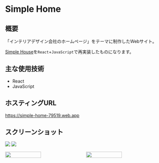 # Simple Home
## 概要
「インテリアデザイン会社のホームページ」をテーマに制作したWebサイト。

[Simple House](https://github.com/Yu357/SimpleHouse)を`React`+`JavaScript`で再実装したものになります。

## 主な使用技術
- React
- JavaScript

## ホスティングURL
https://simple-home-79519.web.app

## スクリーンショット
![](https://i.imgur.com/vkBORUn.jpg)
![](https://i.imgur.com/Qy3Ay64.jpg)

<div style="display: flex; justify-content: space-between;">
  <img style="display: block; width: 48%;" src="https://i.imgur.com/id5gqJV.jpg"/>
  <img style="display: block; width: 48%;" src="https://i.imgur.com/jnPvGhl.jpg"/>
</div>
